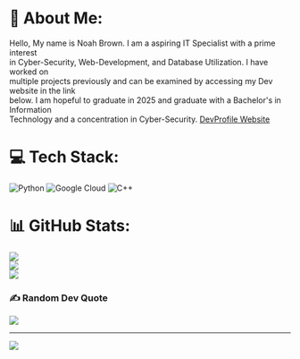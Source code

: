 ## 
# 💫 About Me:
Hello, My name is Noah Brown. I am a aspiring IT Specialist with a prime interest<br>in Cyber-Security, Web-Development, and Database Utilization. I have worked on <br>multiple projects previously and can be examined by accessing my Dev website in the link<br>below. I am hopeful to graduate in 2025 and graduate with a Bachelor's in Information <br>Technology and a concentration in Cyber-Security. 
[DevProfile Website]()


# 💻 Tech Stack:
![Python](https://img.shields.io/badge/python-3670A0?style=for-the-badge&logo=python&logoColor=ffdd54) ![Google Cloud](https://img.shields.io/badge/GoogleCloud-%234285F4.svg?style=for-the-badge&logo=google-cloud&logoColor=white) ![C++](https://img.shields.io/badge/c++-%2300599C.svg?style=for-the-badge&logo=c%2B%2B&logoColor=white)
# 📊 GitHub Stats:
![](https://github-readme-stats.vercel.app/api?username=Nbrown2002&theme=dark&hide_border=false&include_all_commits=false&count_private=false)<br/>
![](https://github-readme-streak-stats.herokuapp.com/?user=Nbrown2002&theme=dark&hide_border=false)<br/>
![](https://github-readme-stats.vercel.app/api/top-langs/?username=Nbrown2002&theme=dark&hide_border=false&include_all_commits=false&count_private=false&layout=compact)

### ✍️ Random Dev Quote
![](https://quotes-github-readme.vercel.app/api?type=horizontal&theme=radical)

---
[![](https://visitcount.itsvg.in/api?id=Nbrown2002&icon=6&color=0)](https://visitcount.itsvg.in)

<!-- Proudly created with GPRM ( https://gprm.itsvg.in ) -->
